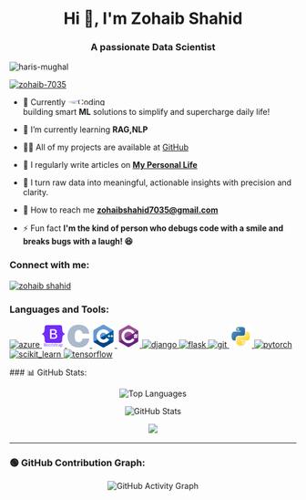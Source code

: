 <h1 align="center">Hi 👋, I'm Zohaib Shahid</h1>
<h3 align="center">A passionate Data Scientist</h3>

   <p align="left">
   
<p align="left"> <img src="https://komarev.com/ghpvc/?username=haris-mughal&label=Profile%20views&color=0e75b6&style=flat" alt="haris-mughal" /> </p>
</p>


<p align="left"> <a href="https://github.com/ryo-ma/github-profile-trophy"><img src="https://github-profile-trophy.vercel.app/?username=zohaib-7035" alt="zohaib-7035" /></a> </p>

<img align="right" alt="Coding" width="400" src="https://media.giphy.com/media/qgQUggAC3Pfv687qPC/giphy.gif" style="border-radius: 50%">

- 🔬  Currently building smart **ML** solutions to simplify and supercharge daily life!

- 🌱 I’m currently learning **RAG,NLP**

- 👨‍💻 All of my projects are available at [GitHub](https://github.com/zohaib-7035)

- 📝 I regularly write articles on **[My Personal Life](#)**

- 💬 I turn raw data into meaningful, actionable insights with precision and clarity.

- 📨 How to reach me **zohaibshahid7035@gmail.com**

- ⚡ Fun fact **I'm the kind of person who debugs code with a smile and breaks bugs with a laugh! 😆**

<h3 align="left">Connect with me:</h3>
<p align="left">
<a href="https://linkedin.com/in/zohaib-shahid" target="blank"><img align="center" src="https://raw.githubusercontent.com/rahuldkjain/github-profile-readme-generator/master/src/images/icons/Social/linked-in-alt.svg" alt="zohaib shahid" height="30" width="40" /></a>
</p>

<h3 align="left">Languages and Tools:</h3>
<p align="left"> 
    <a href="https://azure.microsoft.com/en-in/" target="_blank"> <img src="https://www.vectorlogo.zone/logos/microsoft_azure/microsoft_azure-icon.svg" alt="azure" width="40" height="40"/> </a> 
    <a href="https://getbootstrap.com" target="_blank"> <img src="https://raw.githubusercontent.com/devicons/devicon/master/icons/bootstrap/bootstrap-plain-wordmark.svg" alt="bootstrap" width="40" height="40"/> </a>
    <a href="https://www.cprogramming.com/" target="_blank"> <img src="https://raw.githubusercontent.com/devicons/devicon/master/icons/c/c-original.svg" alt="c" width="40" height="40"/> </a>
    <a href="https://www.w3schools.com/cpp/" target="_blank"> <img src="https://raw.githubusercontent.com/devicons/devicon/master/icons/cplusplus/cplusplus-original.svg" alt="cplusplus" width="40" height="40"/> </a>
    <a href="https://www.w3schools.com/cs/" target="_blank"> <img src="https://raw.githubusercontent.com/devicons/devicon/master/icons/csharp/csharp-original.svg" alt="csharp" width="40" height="40"/> </a>
    <a href="https://www.djangoproject.com/" target="_blank"> <img src="https://cdn.worldvectorlogo.com/logos/django.svg" alt="django" width="40" height="40"/> </a>
    <a href="https://flask.palletsprojects.com/" target="_blank"> <img src="https://www.vectorlogo.zone/logos/pocoo_flask/pocoo_flask-icon.svg" alt="flask" width="40" height="40"/> </a>
    <a href="https://git-scm.com/" target="_blank"> <img src="https://www.vectorlogo.zone/logos/git-scm/git-scm-icon.svg" alt="git" width="40" height="40"/> </a>
    <a href="https://www.python.org" target="_blank"> <img src="https://raw.githubusercontent.com/devicons/devicon/master/icons/python/python-original.svg" alt="python" width="40" height="40"/> </a>
    <a href="https://pytorch.org/" target="_blank"> <img src="https://www.vectorlogo.zone/logos/pytorch/pytorch-icon.svg" alt="pytorch" width="40" height="40"/> </a>
    <a href="https://scikit-learn.org/" target="_blank"> <img src="https://upload.wikimedia.org/wikipedia/commons/0/05/Scikit_learn_logo_small.svg" alt="scikit_learn" width="40" height="40"/> </a>
    <a href="https://www.tensorflow.org" target="_blank"> <img src="https://www.vectorlogo.zone/logos/tensorflow/tensorflow-icon.svg" alt="tensorflow" width="40" height="40"/> </a>
</p>
### 📊 GitHub Stats:
<p align="center">
  <img src="https://github-readme-stats.vercel.app/api/top-langs?username=zohaib-7035&show_icons=true&locale=en&layout=compact" alt="Top Languages" />
</p>

<p align="center">
  <img src="https://github-readme-stats.vercel.app/api?username=zohaib-7035&show_icons=true&locale=en" alt="GitHub Stats" />
</p>

<p align="center">
  <img src="https://streak-stats.demolab.com?user=zohaib-7035&theme=dark&hide_border=true&date_format=j%20M%5B%20Y%5D" alt="   " />
</p>

---

### 🟢 GitHub Contribution Graph:
<p align="center">
  <img src="https://github-readme-activity-graph.vercel.app/graph?username=zohaib-7035&bg_color=0d1117&color=00ff7f&line=00ff7f&point=ffffff&area=true&hide_border=true" alt="GitHub Activity Graph" />
</p>
